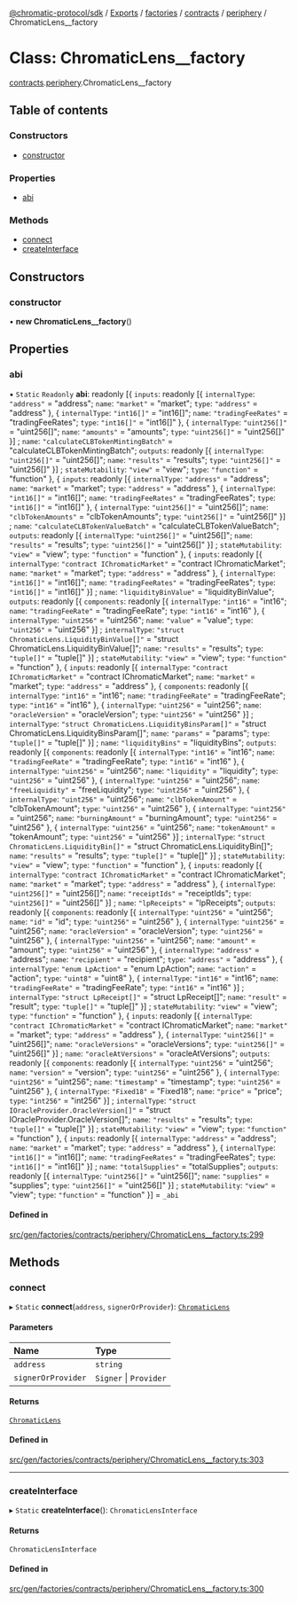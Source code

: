 [@chromatic-protocol/sdk](../README.md) / [Exports](../modules.md) / [factories](../modules/factories.md) / [contracts](../modules/factories.contracts.md) / [periphery](../modules/factories.contracts.periphery.md) / ChromaticLens\_\_factory

# Class: ChromaticLens\_\_factory

[contracts](../modules/factories.contracts.md).[periphery](../modules/factories.contracts.periphery.md).ChromaticLens__factory

## Table of contents

### Constructors

- [constructor](factories.contracts.periphery.ChromaticLens__factory.md#constructor)

### Properties

- [abi](factories.contracts.periphery.ChromaticLens__factory.md#abi)

### Methods

- [connect](factories.contracts.periphery.ChromaticLens__factory.md#connect)
- [createInterface](factories.contracts.periphery.ChromaticLens__factory.md#createinterface)

## Constructors

### constructor

• **new ChromaticLens__factory**()

## Properties

### abi

▪ `Static` `Readonly` **abi**: readonly [{ `inputs`: readonly [{ `internalType`: ``"address"`` = "address"; `name`: ``"market"`` = "market"; `type`: ``"address"`` = "address" }, { `internalType`: ``"int16[]"`` = "int16[]"; `name`: ``"tradingFeeRates"`` = "tradingFeeRates"; `type`: ``"int16[]"`` = "int16[]" }, { `internalType`: ``"uint256[]"`` = "uint256[]"; `name`: ``"amounts"`` = "amounts"; `type`: ``"uint256[]"`` = "uint256[]" }] ; `name`: ``"calculateCLBTokenMintingBatch"`` = "calculateCLBTokenMintingBatch"; `outputs`: readonly [{ `internalType`: ``"uint256[]"`` = "uint256[]"; `name`: ``"results"`` = "results"; `type`: ``"uint256[]"`` = "uint256[]" }] ; `stateMutability`: ``"view"`` = "view"; `type`: ``"function"`` = "function" }, { `inputs`: readonly [{ `internalType`: ``"address"`` = "address"; `name`: ``"market"`` = "market"; `type`: ``"address"`` = "address" }, { `internalType`: ``"int16[]"`` = "int16[]"; `name`: ``"tradingFeeRates"`` = "tradingFeeRates"; `type`: ``"int16[]"`` = "int16[]" }, { `internalType`: ``"uint256[]"`` = "uint256[]"; `name`: ``"clbTokenAmounts"`` = "clbTokenAmounts"; `type`: ``"uint256[]"`` = "uint256[]" }] ; `name`: ``"calculateCLBTokenValueBatch"`` = "calculateCLBTokenValueBatch"; `outputs`: readonly [{ `internalType`: ``"uint256[]"`` = "uint256[]"; `name`: ``"results"`` = "results"; `type`: ``"uint256[]"`` = "uint256[]" }] ; `stateMutability`: ``"view"`` = "view"; `type`: ``"function"`` = "function" }, { `inputs`: readonly [{ `internalType`: ``"contract IChromaticMarket"`` = "contract IChromaticMarket"; `name`: ``"market"`` = "market"; `type`: ``"address"`` = "address" }, { `internalType`: ``"int16[]"`` = "int16[]"; `name`: ``"tradingFeeRates"`` = "tradingFeeRates"; `type`: ``"int16[]"`` = "int16[]" }] ; `name`: ``"liquidityBinValue"`` = "liquidityBinValue"; `outputs`: readonly [{ `components`: readonly [{ `internalType`: ``"int16"`` = "int16"; `name`: ``"tradingFeeRate"`` = "tradingFeeRate"; `type`: ``"int16"`` = "int16" }, { `internalType`: ``"uint256"`` = "uint256"; `name`: ``"value"`` = "value"; `type`: ``"uint256"`` = "uint256" }] ; `internalType`: ``"struct ChromaticLens.LiquidityBinValue[]"`` = "struct ChromaticLens.LiquidityBinValue[]"; `name`: ``"results"`` = "results"; `type`: ``"tuple[]"`` = "tuple[]" }] ; `stateMutability`: ``"view"`` = "view"; `type`: ``"function"`` = "function" }, { `inputs`: readonly [{ `internalType`: ``"contract IChromaticMarket"`` = "contract IChromaticMarket"; `name`: ``"market"`` = "market"; `type`: ``"address"`` = "address" }, { `components`: readonly [{ `internalType`: ``"int16"`` = "int16"; `name`: ``"tradingFeeRate"`` = "tradingFeeRate"; `type`: ``"int16"`` = "int16" }, { `internalType`: ``"uint256"`` = "uint256"; `name`: ``"oracleVersion"`` = "oracleVersion"; `type`: ``"uint256"`` = "uint256" }] ; `internalType`: ``"struct ChromaticLens.LiquidityBinsParam[]"`` = "struct ChromaticLens.LiquidityBinsParam[]"; `name`: ``"params"`` = "params"; `type`: ``"tuple[]"`` = "tuple[]" }] ; `name`: ``"liquidityBins"`` = "liquidityBins"; `outputs`: readonly [{ `components`: readonly [{ `internalType`: ``"int16"`` = "int16"; `name`: ``"tradingFeeRate"`` = "tradingFeeRate"; `type`: ``"int16"`` = "int16" }, { `internalType`: ``"uint256"`` = "uint256"; `name`: ``"liquidity"`` = "liquidity"; `type`: ``"uint256"`` = "uint256" }, { `internalType`: ``"uint256"`` = "uint256"; `name`: ``"freeLiquidity"`` = "freeLiquidity"; `type`: ``"uint256"`` = "uint256" }, { `internalType`: ``"uint256"`` = "uint256"; `name`: ``"clbTokenAmount"`` = "clbTokenAmount"; `type`: ``"uint256"`` = "uint256" }, { `internalType`: ``"uint256"`` = "uint256"; `name`: ``"burningAmount"`` = "burningAmount"; `type`: ``"uint256"`` = "uint256" }, { `internalType`: ``"uint256"`` = "uint256"; `name`: ``"tokenAmount"`` = "tokenAmount"; `type`: ``"uint256"`` = "uint256" }] ; `internalType`: ``"struct ChromaticLens.LiquidityBin[]"`` = "struct ChromaticLens.LiquidityBin[]"; `name`: ``"results"`` = "results"; `type`: ``"tuple[]"`` = "tuple[]" }] ; `stateMutability`: ``"view"`` = "view"; `type`: ``"function"`` = "function" }, { `inputs`: readonly [{ `internalType`: ``"contract IChromaticMarket"`` = "contract IChromaticMarket"; `name`: ``"market"`` = "market"; `type`: ``"address"`` = "address" }, { `internalType`: ``"uint256[]"`` = "uint256[]"; `name`: ``"receiptIds"`` = "receiptIds"; `type`: ``"uint256[]"`` = "uint256[]" }] ; `name`: ``"lpReceipts"`` = "lpReceipts"; `outputs`: readonly [{ `components`: readonly [{ `internalType`: ``"uint256"`` = "uint256"; `name`: ``"id"`` = "id"; `type`: ``"uint256"`` = "uint256" }, { `internalType`: ``"uint256"`` = "uint256"; `name`: ``"oracleVersion"`` = "oracleVersion"; `type`: ``"uint256"`` = "uint256" }, { `internalType`: ``"uint256"`` = "uint256"; `name`: ``"amount"`` = "amount"; `type`: ``"uint256"`` = "uint256" }, { `internalType`: ``"address"`` = "address"; `name`: ``"recipient"`` = "recipient"; `type`: ``"address"`` = "address" }, { `internalType`: ``"enum LpAction"`` = "enum LpAction"; `name`: ``"action"`` = "action"; `type`: ``"uint8"`` = "uint8" }, { `internalType`: ``"int16"`` = "int16"; `name`: ``"tradingFeeRate"`` = "tradingFeeRate"; `type`: ``"int16"`` = "int16" }] ; `internalType`: ``"struct LpReceipt[]"`` = "struct LpReceipt[]"; `name`: ``"result"`` = "result"; `type`: ``"tuple[]"`` = "tuple[]" }] ; `stateMutability`: ``"view"`` = "view"; `type`: ``"function"`` = "function" }, { `inputs`: readonly [{ `internalType`: ``"contract IChromaticMarket"`` = "contract IChromaticMarket"; `name`: ``"market"`` = "market"; `type`: ``"address"`` = "address" }, { `internalType`: ``"uint256[]"`` = "uint256[]"; `name`: ``"oracleVersions"`` = "oracleVersions"; `type`: ``"uint256[]"`` = "uint256[]" }] ; `name`: ``"oracleAtVersions"`` = "oracleAtVersions"; `outputs`: readonly [{ `components`: readonly [{ `internalType`: ``"uint256"`` = "uint256"; `name`: ``"version"`` = "version"; `type`: ``"uint256"`` = "uint256" }, { `internalType`: ``"uint256"`` = "uint256"; `name`: ``"timestamp"`` = "timestamp"; `type`: ``"uint256"`` = "uint256" }, { `internalType`: ``"Fixed18"`` = "Fixed18"; `name`: ``"price"`` = "price"; `type`: ``"int256"`` = "int256" }] ; `internalType`: ``"struct IOracleProvider.OracleVersion[]"`` = "struct IOracleProvider.OracleVersion[]"; `name`: ``"results"`` = "results"; `type`: ``"tuple[]"`` = "tuple[]" }] ; `stateMutability`: ``"view"`` = "view"; `type`: ``"function"`` = "function" }, { `inputs`: readonly [{ `internalType`: ``"address"`` = "address"; `name`: ``"market"`` = "market"; `type`: ``"address"`` = "address" }, { `internalType`: ``"int16[]"`` = "int16[]"; `name`: ``"tradingFeeRates"`` = "tradingFeeRates"; `type`: ``"int16[]"`` = "int16[]" }] ; `name`: ``"totalSupplies"`` = "totalSupplies"; `outputs`: readonly [{ `internalType`: ``"uint256[]"`` = "uint256[]"; `name`: ``"supplies"`` = "supplies"; `type`: ``"uint256[]"`` = "uint256[]" }] ; `stateMutability`: ``"view"`` = "view"; `type`: ``"function"`` = "function" }] = `_abi`

#### Defined in

[src/gen/factories/contracts/periphery/ChromaticLens__factory.ts:299](https://github.com/chromatic-protocol/sdk/blob/11a9f76/src/gen/factories/contracts/periphery/ChromaticLens__factory.ts#L299)

## Methods

### connect

▸ `Static` **connect**(`address`, `signerOrProvider`): [`ChromaticLens`](../interfaces/contracts.periphery.ChromaticLens-1.md)

#### Parameters

| Name | Type |
| :------ | :------ |
| `address` | `string` |
| `signerOrProvider` | `Signer` \| `Provider` |

#### Returns

[`ChromaticLens`](../interfaces/contracts.periphery.ChromaticLens-1.md)

#### Defined in

[src/gen/factories/contracts/periphery/ChromaticLens__factory.ts:303](https://github.com/chromatic-protocol/sdk/blob/11a9f76/src/gen/factories/contracts/periphery/ChromaticLens__factory.ts#L303)

___

### createInterface

▸ `Static` **createInterface**(): `ChromaticLensInterface`

#### Returns

`ChromaticLensInterface`

#### Defined in

[src/gen/factories/contracts/periphery/ChromaticLens__factory.ts:300](https://github.com/chromatic-protocol/sdk/blob/11a9f76/src/gen/factories/contracts/periphery/ChromaticLens__factory.ts#L300)
